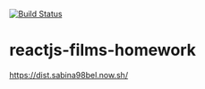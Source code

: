 [![Build Status](https://img.shields.io/travis/SabinaBasina/reactjs-films-homework.svg)](https://travis-ci.org/SabinaBasina/reactjs-films-homework)



# reactjs-films-homework

https://dist.sabina98bel.now.sh/
